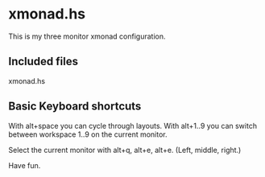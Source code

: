 
xmonad.hs
=========

This is my three monitor xmonad configuration.


Included files
--------------

xmonad.hs


Basic Keyboard shortcuts
------------------------

With alt+space you can cycle through layouts.
With alt+1..9 you can switch between workspace 1..9 on the current monitor.

Select the current monitor with alt+q, alt+e, alt+e. (Left, middle, right.)


Have fun.


